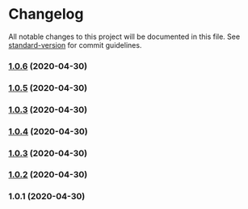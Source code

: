 # Changelog

All notable changes to this project will be documented in this file. See [standard-version](https://github.com/conventional-changelog/standard-version) for commit guidelines.

### [1.0.6](https://github.com/Support-pp/sinusbot-ts/compare/v1.0.5...v1.0.6) (2020-04-30)

### [1.0.5](https://github.com/Support-pp/sinusbot-ts/compare/v1.0.4...v1.0.5) (2020-04-30)

### [1.0.3](https://github.com/Support-pp/sinusbot-ts/compare/v1.0.4...v1.0.3) (2020-04-30)

### [1.0.4](https://github.com/Support-pp/sinusbot-ts/compare/v1.0.3...v1.0.4) (2020-04-30)

### [1.0.3](https://github.com/Support-pp/sinusbot-ts/compare/v1.0.2...v1.0.3) (2020-04-30)

### [1.0.2](https://github.com/Support-pp/sinusbot-ts/compare/v1.0.1...v1.0.2) (2020-04-30)

### 1.0.1 (2020-04-30)
